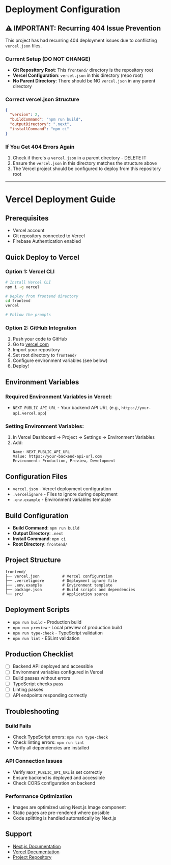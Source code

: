# Deployment Configuration

## ⚠️ IMPORTANT: Recurring 404 Issue Prevention

This project has had recurring 404 deployment issues due to conflicting `vercel.json` files.

### Current Setup (DO NOT CHANGE)
- **Git Repository Root**: This `frontend/` directory is the repository root
- **Vercel Configuration**: `vercel.json` in this directory (repo root) 
- **No Parent Directory**: There should be NO `vercel.json` in any parent directory

### Correct vercel.json Structure
```json
{
  "version": 2,
  "buildCommand": "npm run build",
  "outputDirectory": ".next", 
  "installCommand": "npm ci"
}
```

### If You Get 404 Errors Again
1. Check if there's a `vercel.json` in a parent directory - DELETE IT
2. Ensure the `vercel.json` in this directory matches the structure above
3. The Vercel project should be configured to deploy from this repository root

---

# Vercel Deployment Guide

## Prerequisites
- Vercel account
- Git repository connected to Vercel
- Firebase Authentication enabled

## Quick Deploy to Vercel

### Option 1: Vercel CLI
```bash
# Install Vercel CLI
npm i -g vercel

# Deploy from frontend directory
cd frontend
vercel

# Follow the prompts
```

### Option 2: GitHub Integration
1. Push your code to GitHub
2. Go to [vercel.com](https://vercel.com)
3. Import your repository
4. Set root directory to `frontend/`
5. Configure environment variables (see below)
6. Deploy!

## Environment Variables

### Required Environment Variables in Vercel:
- `NEXT_PUBLIC_API_URL` - Your backend API URL (e.g., `https://your-api.vercel.app`)

### Setting Environment Variables:
1. In Vercel Dashboard → Project → Settings → Environment Variables
2. Add:
   ```
   Name: NEXT_PUBLIC_API_URL
   Value: https://your-backend-api-url.com
   Environment: Production, Preview, Development
   ```

## Configuration Files
- `vercel.json` - Vercel deployment configuration
- `.vercelignore` - Files to ignore during deployment
- `.env.example` - Environment variables template

## Build Configuration
- **Build Command**: `npm run build`
- **Output Directory**: `.next`
- **Install Command**: `npm ci`
- **Root Directory**: `frontend/`

## Project Structure
```
frontend/
├── vercel.json          # Vercel configuration
├── .vercelignore        # Deployment ignore file
├── .env.example         # Environment template
├── package.json         # Build scripts and dependencies
└── src/                 # Application source
```

## Deployment Scripts
- `npm run build` - Production build
- `npm run preview` - Local preview of production build
- `npm run type-check` - TypeScript validation
- `npm run lint` - ESLint validation

## Production Checklist
- [ ] Backend API deployed and accessible
- [ ] Environment variables configured in Vercel
- [ ] Build passes without errors
- [ ] TypeScript checks pass
- [ ] Linting passes
- [ ] API endpoints responding correctly

## Troubleshooting

### Build Fails
- Check TypeScript errors: `npm run type-check`
- Check linting errors: `npm run lint`
- Verify all dependencies are installed

### API Connection Issues
- Verify `NEXT_PUBLIC_API_URL` is set correctly
- Ensure backend is deployed and accessible
- Check CORS configuration on backend

### Performance Optimization
- Images are optimized using Next.js Image component
- Static pages are pre-rendered where possible
- Code splitting is handled automatically by Next.js

## Support
- [Next.js Documentation](https://nextjs.org/docs)
- [Vercel Documentation](https://vercel.com/docs)
- [Project Repository](https://github.com/your-repo)